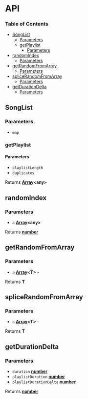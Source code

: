 # API

<!-- Generated by documentation.js. Update this documentation by updating the source code. -->

### Table of Contents

-   [SongList](#songlist)
    -   [Parameters](#parameters)
    -   [getPlaylist](#getplaylist)
        -   [Parameters](#parameters-1)
-   [randomIndex](#randomindex)
    -   [Parameters](#parameters-2)
-   [getRandomFromArray](#getrandomfromarray)
    -   [Parameters](#parameters-3)
-   [spliceRandomFromArray](#splicerandomfromarray)
    -   [Parameters](#parameters-4)
-   [getDurationDelta](#getdurationdelta)
    -   [Parameters](#parameters-5)

## SongList

### Parameters

-   `map`  

### getPlaylist

#### Parameters

-   `playlistLength`  
-   `duplicates`  

Returns **[Array](https://developer.mozilla.org/docs/Web/JavaScript/Reference/Global_Objects/Array)&lt;any>** 

## randomIndex

### Parameters

-   `a` **[Array](https://developer.mozilla.org/docs/Web/JavaScript/Reference/Global_Objects/Array)&lt;any>** 

Returns **[number](https://developer.mozilla.org/docs/Web/JavaScript/Reference/Global_Objects/Number)** 

## getRandomFromArray

### Parameters

-   `a` **[Array](https://developer.mozilla.org/docs/Web/JavaScript/Reference/Global_Objects/Array)&lt;T>** \-

Returns **T** 

## spliceRandomFromArray

### Parameters

-   `a` **[Array](https://developer.mozilla.org/docs/Web/JavaScript/Reference/Global_Objects/Array)&lt;T>** \-

Returns **T** 

## getDurationDelta

### Parameters

-   `duration` **[number](https://developer.mozilla.org/docs/Web/JavaScript/Reference/Global_Objects/Number)** 
-   `playlistDuration` **[number](https://developer.mozilla.org/docs/Web/JavaScript/Reference/Global_Objects/Number)** 
-   `playlistDurationDelta` **[number](https://developer.mozilla.org/docs/Web/JavaScript/Reference/Global_Objects/Number)** 

Returns **[number](https://developer.mozilla.org/docs/Web/JavaScript/Reference/Global_Objects/Number)** 

